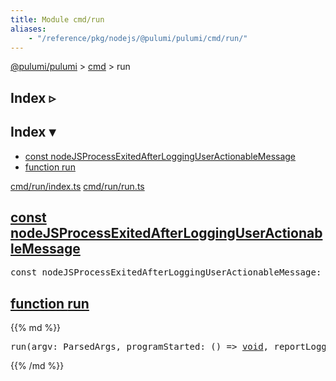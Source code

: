 ```yaml
---
title: Module cmd/run
aliases:
    - "/reference/pkg/nodejs/@pulumi/pulumi/cmd/run/"
---
```


<!-- WARNING: this page was generated by a tool. Do not edit it by hand. -->
<!-- To change it, please see https://github.com/pulumi/docs/tree/master/tools/tscdocgen. -->

<a href="../../">@pulumi/pulumi</a> &gt; <a href="../">cmd</a> &gt; run

<div class="toggleVisible">
<div class="collapsed">
<h2 class="pdoc-module-header toggleButton" title="Click to show Index">Index ▹</h2>
</div>
<div class="expanded">
<h2 class="pdoc-module-header toggleButton" title="Click to hide Index">Index ▾</h2>
<div class="pdoc-module-contents">
<ul>
<li><a href="#nodeJSProcessExitedAfterLoggingUserActionableMessage">const nodeJSProcessExitedAfterLoggingUserActionableMessage</a></li>
<li><a href="#run">function run</a></li>
</ul>

<a href="https://github.com/pulumi/pulumi/blob/fdc4c64789dc6e293f3404433908a702131d37ed/sdk/nodejs/cmd/run/index.ts">cmd/run/index.ts</a> <a href="https://github.com/pulumi/pulumi/blob/fdc4c64789dc6e293f3404433908a702131d37ed/sdk/nodejs/cmd/run/run.ts">cmd/run/run.ts</a> 
</div>
</div>
</div>


<h2 class="pdoc-module-header" id="nodeJSProcessExitedAfterLoggingUserActionableMessage">
<a class="pdoc-member-name" href="https://github.com/pulumi/pulumi/blob/fdc4c64789dc6e293f3404433908a702131d37ed/sdk/nodejs/cmd/run/index.ts#L47">const <b>nodeJSProcessExitedAfterLoggingUserActionableMessage</b></a>
</h2>
<div class="pdoc-module-contents">
<pre class="highlight"><span class='kd'>const</span> nodeJSProcessExitedAfterLoggingUserActionableMessage: 32 = <span class='s2'>32</span>;</pre>
</div>
<h2 class="pdoc-module-header" id="run">
<a class="pdoc-member-name" href="https://github.com/pulumi/pulumi/blob/fdc4c64789dc6e293f3404433908a702131d37ed/sdk/nodejs/cmd/run/run.ts#L134">function <b>run</b></a>
</h2>
<div class="pdoc-module-contents">
{{% md %}}

<pre class="highlight"><span class='kd'></span>run(argv: ParsedArgs, programStarted: () => <span class='kd'><a href='https://www.typescriptlang.org/docs/handbook/basic-types.html#void'>void</a></span>, reportLoggedError: (err: <a href='https://developer.mozilla.org/en-US/docs/Web/JavaScript/Reference/Global_Objects/Error'>Error</a>) => <span class='kd'><a href='https://www.typescriptlang.org/docs/handbook/basic-types.html#void'>void</a></span>): <a href='https://developer.mozilla.org/en-US/docs/Web/JavaScript/Reference/Global_Objects/Promise'>Promise</a>&lt;<span class='kd'><a href='https://developer.mozilla.org/en-US/docs/Web/JavaScript/Reference/Global_Objects/undefined'>undefined</a></span> | { ... }&gt;</pre>

{{% /md %}}
</div>
